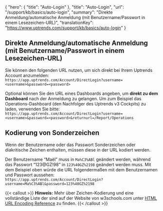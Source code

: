 {
  "hero": {
    "title": "Auto-Login"
  },
  "title": "Auto-Login",
  "url": "/support/kb/basics/auto-login",
  "summary": "Direkte Anmeldung/automatische Anmeldung (mit Benutzername/Passwort in einem Lesezeichen-URL)",
  "translationKey": "https://www.uptrends.com/support/kb/basics/auto-login"
}

## Direkte Anmeldung/automatische Anmeldung (mit Benutzername/Passwort in einem Lesezeichen-URL)

Sie können den folgenden URL nutzen, um sich direkt bei Ihrem Uptrends Account anzumelden:  
`https://app.uptrends.com/Account/DirectLogin?username=<username>&password=<password>`

Optional können Sie den URL eines Dashboards angeben, um **direkt zu dem Dashboard** nach der Anmeldung zu gelangen. Um zum Beispiel das Operations-Dashboard (den Nachfolger des Uptrends v3 Cockpits) zu laden, verwenden Sie bitte:  
`https://app.uptrends.com/Account/DirectLogin?username=<username>&password=<password>&returnurl=/Report/Operations`

## Kodierung von Sonderzeichen

Wenn der Benutzername oder das Passwort Sonderzeichen oder diakritische Zeichen enthalten, müssen diese in der URL kodiert werden.

Der Benutzername “Maël” muss in `Ma%C3%ABl` geändert werden, während das Passwort “123@GZ!98” in `123%40GZ%2198` geändert werden muss. Mit dem Beispiel oben würde die URL folgendermaßen mit dem Benutzernamen und Passwort aussehen:  
`https://app.uptrends.com/Account/DirectLogin?username=Ma%C3%ABl&password=123%40GZ%2198`

{{< callout >}}
**Hinweis:** Mehr über Zeichen-Kodierung und eine vollständige Liste der sind auf der Website von w3schools.com unter [HTML URL Encoding Reference](https://www.w3schools.com/tags/ref_urlencode.asp) zu finden.
{{< /callout >}}
